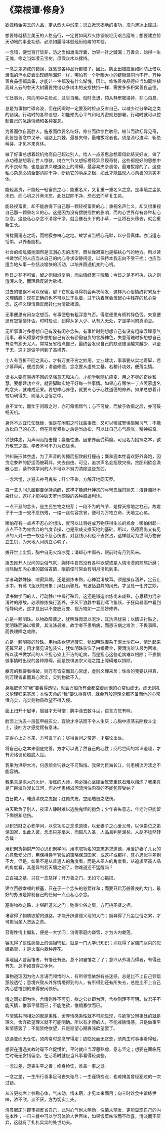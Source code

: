 <link href="../../css/style.css" rel="stylesheet" type="text/css" />

# 《菜根谭·修身》

<div class="p">

欲做精金美玉的人品，定从烈火中煅来；思立掀天揭地的事功，须向薄冰上履过。

<div class="translation">

想要练就精金美玉的人格品行，一定要如同烈火炼钢般经历艰苦磨练；想要建立惊天动地的事业功绩，必须如履薄冰般经历险峻的考验。

</div>

一念错，便觉百行皆非，防之当如渡海浮囊，勿容一针之罅漏；万善全，始得一生无愧。修之当如凌云宝树，须假众木以撑持。

<div class="translation">

一念之差造成的错误，就感觉各种品行都错了。因此，防止出错应当如同防止借以渡海的浮水皮囊出现缝隙漏洞一样，哪怕有一个针眼大小的缝隙漏洞也不行。万种善良品德都具备，才能让一生都没有什么惭愧。因此，修练善良品德应当如同培植高耸入云的参天大树需要凭借众多树木的支撑扶持一样，需要多多积累善良品德。

</div>

忙处事为，常向闲中先检点，过举自稀。动时念想，预从静里密操持，非心自息。　　

<div class="translation">

总是为事物忙碌奔波，但在闲暇时一定要及时检点反省自己，以减少过分举动之类的错误。行动时的各种设想，如能预先心平气和地周密规划部署，行动时就可以控制自己的急躁情绪和各种妄念。

</div>

为善而欲自高胜人，施恩而欲要名结好，修业而欲惊世骇俗，植节而欲标异见奇，此皆是善念中戈矛，理路上荆棘，最易夹带，最难拔除者也。须是涤尽渣滓，斩绝萌芽，才见本来真体。

<div class="translation">

做了好事总想着趁机抬高自己超过别人，给人一点恩惠总想着借此结交好友，做了点功德总想着让世人惊骇，树立气节又想标榜怪异显现奇特，这些都是好的思想中的不良倾向，也是追求义理道路上的障碍，最容易夹杂裹带，最难拔除的了。这些私心杂念必须全部清除干净，断绝它的萌芽之根，如此才能显现人心向善的真实本体。

</div>

能轻富贵，不能轻一轻富贵之心；能重名义，又复重一重名义之念。是事境之尘氛未扫，而心境之芥蒂未忘。此处拔除不净，恐石去而草复生矣。　　

<div class="translation">

能轻视富贵，却不能放得下自己那一颗轻视富贵的心；重视名声仁义，却又很重视自己那一颗重名义的心。这是因为没有摆脱俗世的影响，而内心世界存有各种私心杂念。这些私心杂念不清除干净，就会像石头下的小草，一旦将石头移去，就会重新生长。

</div>

纷扰固溺志之场，而枯寂亦槁心之地。故学者当栖心元默，以宁吾真体。亦当适志恬愉，以养吾圆机。　　

<div class="translation">

社会的纷乱骚扰固然是沉溺心志的场所，而枯燥寂寞也是槁枯心气的地方。所以读书做学问的人应当从自己的内心寻求安静闲适，以保持本我志向不受干扰；也应当适当地从事一些恬淡愉快的活动，以培养圆通机变的心机。

</div>

昨日之非不可留，留之则根烬复萌，而尘情终累乎理趣；今日之是不可执，执之则渣滓未化，而理趣反转为欲根。　　

<div class="translation">

过去的错误不可以保留，留下它就会寻得机会再次萌发，这样凡心俗情终将累及于义理情趣；现在正确的也不可以过于执着，过于执着就会激起心中残存的私心杂念，这样义理情趣反而转化为情欲根源。

</div>

无事便思有闲杂念想否。有事便思有粗浮意气否。得意便思有骄矜辞色否。失意便思有怨望情怀否。时时检点，到得从多入少、从有入无处，才是学问的真消息。　　

<div class="translation">

无所事事时多想想自己有没有闲杂念头，有事忙时则想想自己有没有粗率浮躁意气用事，春风得意时多想想自己有没有骄傲自负的言辞神色，失意落魄时多想想自己有没有怨天尤人。常常反省检点自己，最终会发现自己的缺点错误越来越少，以至于无，这才是做学问到了高境界。

</div>

士人有百折不回之真心，才有万变不穷之妙用。立业建功，事事要从实地着脚，若少慕声闻，便成伪果；讲道修德，念念要从虚处立基，若稍计功效，便落尘情。　　

<div class="translation">

读书人要有百折不回的坚强意志和决心，才能学到随机应变、用之不尽的奇妙智慧。要想建功立业，就要脚踏实地干好每一件事情。如果心存哪怕一丁点羡慕虚名的念头，就难成正果。要想修心养德，就要专心于心性道德的修养。如果总想着计较功利得失，则落入世俗之中。

</div>

身不宜忙，而忙于闲暇之时，亦可儆惕惰气；心不可放，而放于收摄之后，亦可鼓畅天机。　　

<div class="translation">

身体不适宜忙忙碌碌，但是在闲暇之时找些事做，又可以儆戒警惕惰懈习气；不能放松自己的心志，但在高度紧张之后适当放松，可以让自己心气高涨，精神振奋。

</div>

钟鼓体虚，为声闻而招击撞；麋鹿性逸，因豢养而受羁縻。可见名为招祸之本，欲乃散志之媒。学者不可不力为扫除也。　　

<div class="translation">

钟和鼓形体空虚，为了声音的传播而招致敲打撞击；麋和鹿本性喜欢野外奔跑，因贪恋豢养的舒适而被羁绊，失去自由。可见，追求声名会招致灾祸，贪图利欲会涣散心志，读书做学问的人不可以不努力清除这些东西。

</div>

一念常惺，才避去神弓鬼矢；纤尘不染，方解开地网天罗。　　

<div class="translation">

每一念头间头脑都要保持清醒，这样才能避开神灵的弓弩鬼怪的箭矢；洁身自好不染纤尘，这样才能冲破天罗地网般的各种威逼利诱。

</div>

一点不忍的念头，是生民生物之根芽；一段不为的气节，是撑天撑地之柱石。故君子于一虫一蚁不忍伤残，一缕一丝勿容贪冒，便可为万物立命、天地立心矣。　　

<div class="translation">

哪怕存有一点点不忍心的想法，就可以让百姓或万物获得生长的机会；哪怕树起一点点不作为肯舍弃的气度节操，也是形成支撑天地的基础。所以，品德高尚又有见识的人对一虫一蚁也不忍心伤害，对丝线小利也不去贪占，这样就可为世间万物安立生机，为天地人间树立心魂了。

</div>

拨开世上尘氛，胸中自无火焰冰竞；消却心中鄙吝，眼前时有月到风来。　　

<div class="translation">

拨去推开人世间的尘俗气氛，胸怀中自然没有各种欲望或是人情冷漠的煎熬折磨；消除抛却内心里的鄙俗吝情，眼前便时常会有明月清风到来。

</div>

学者动静殊操、喧寂异趣，还是锻炼未熟，心神混淆故耳。须是操存涵养，定云止水中，有鸢飞鱼跃的景象；风狂雨骤处，有波恬浪静的风光，才见处一化齐之妙。　　

<div class="translation">

读书做学问的人，行动静止中操行殊异，这还是锻造冶炼尚未成熟，心思精力混杂淆舛的原故。必须修炼操行涵养，于风平浪静中看到鸢飞鱼跃，于狂风暴雨中看到恬静风光，这才显出以不变应万变、视万物如一之高妙修养。

</div>

心是一颗明珠。以物欲障蔽之，犹明珠而混以泥沙，其洗涤犹易；以情识衬贴之，犹明珠而饰以银黄，其洗涤最难。故学者不患垢病，而患洁病之难治；不畏事障，而畏理障之难除。　　

<div class="translation">

心是一颗明亮的珍珠。用物质欲望遮蔽它，犹如明珠混杂于泥土沙石中，清洗起来还算容易；用才情见识包装它，犹如明珠装饰了白银黄金，要清洗辨认最为困难。所以读书做学问的人不担心染上不洁的毛病，而是担心这些毛病难以根除；不畏惧做事情时出现的各种障碍，而是畏惧追求义理之路上障碍难以排除。

</div>

躯壳的我要看得破，则万有皆空而其心常虚，虚则义理来居；性命的我要认得真，则万理皆备而其心常实，实则物欲不入。　　

<div class="translation">

身躯皮壳的“我”要看得透彻，就会万般所有全都空虚而他的心常恒虚无，虚无则礼义伦理归来寄居；本性天命的“我”要认得真切，就会万般道理全都齐备而他的心常恒充实，充实则物质欲望不得入侵。

</div>

面上扫开十层甲，眉目才无可憎；胸中涤去数斗尘，语言方觉有味。　　

<div class="translation">

脸面上洗去十层盔甲般灰尘，容貌才净洁而不令人生厌；心胸中涤荡去除数斗尘土，谈吐方才感觉赋有意味。

</div>

完得心上之本来，方可言了心；尽得世间之常道，才堪论出世。　　

<div class="translation">

将自己心之本来彻底完善，方才可以说了然自己的心性；阅尽世间的常识道理，才有资格谈论超脱人世。

</div>

我果为洪炉大冶，何患顽金钝铁之不可陶熔。我果为巨海长江，何患横流污渎之不能容纳。　　

<div class="translation">

我果真是洪大的火炉，冶炼的大师，何必担心坚硬金属笨重铁石难以熔炼？我果真是广巨海洋漫长江河，何必忧患横溢河流污浊沟渠的不能包容受纳？

</div>

白日欺人，难逃清夜之鬼报；红颜失志，空贻皓首之悲伤。　　

<div class="translation">

白天欺负了别人，夜深人静时难以逃脱鬼怪的抱负；少年丧失意志，年老时只能留下悔恨和悲伤。

</div>

以积货财之心积学问，以求功名之念求道德，以爱妻子之心爱父母，以保爵位之策保国家，出此入彼，念虑只差毫末，而超凡入圣，人品且判星渊矣。人胡不猛然转念哉！　　

<div class="translation">

用积聚货物财产的心思积聚学问，用求取功名的意志追求道德，用爱护妻子儿女的心意敬爱父母，用保持爵号官位的策略保卫国家，或这样或那样，其心思似乎差别不大，但是，如果不是从普通人的角度看，而是从圣人的角度看，从追求至高人品的角度看，其差异判若天壤之别了。你难道还不猛醒吗？

</div>

立百福之基，只在一念慈祥；开万善之门，无如寸心挹损。　　

<div class="translation">

建立百般幸福的根基，只在于一个念头的慈爱祥和；而要开启万般善良的大门，最好的办法是抑制自己的任何一点点私心杂念。

</div>

塞得物欲之路，才堪辟道义之门；弛得尘俗之肩，方可挑圣贤之担。　　

<div class="translation">

堵塞得了物质欲望的道路，才能开辟道德义理的大门；摒弃得了凡尘世俗之累，才可担当圣人贤达之责。

</div>

容得性情上偏私，便是一大学问；消得家庭内嫌雪，才为火内栽莲。　　

<div class="translation">

容忍得了禀性感情上的偏袒徇私，就是一门大学识知识；消除得了家族门庭内的怨嫌霜雪，才是火海内栽种莲花。

</div>

事理因人言而悟者，有悟还有迷，总不如自悟之了了；意兴从外境而得者，有得还有失，总不如自得之休休。　　

<div class="translation">

事物道理因为他人言语而领悟的人，有所领悟依然有些迷惑，总是比不上自己领悟那般透彻；意境兴致从外界情境得到的人，有所得到还有所失去，总是比不上自己内心感悟到的来得安闲快乐。

</div>

情之同处即为性，舍情则性不可见，欲之公处即为理，舍欲则理不可明。故君子不能灭情，惟事平情而已；不能绝欲，惟期寡欲而已。　　

<div class="translation">

与情感共同相处的就是秉性，舍弃情感秉性就不可能显现，与欲望公同相处的就是理义，舍弃欲望理义就不可能明确。所以有才德的人，不能减除情感，只是做事平和情感罢了；不能禁绝欲望，只是期望心期寡浅欲望罢了。

</div>

欲遇变而无仓忙，须向常时念念守得定；欲临死而无贪恋，须向生时事事看得轻。　　

<div class="translation">

想要在遭遇变故时毫不仓促慌忙，平时就应当深思熟虑，意志坚定；想要在面临死亡时毫无贪惜留恋，在活着时就应当凡事看得轻淡些。

</div>

一念过差，足丧生平之善；终身检饬，难盖一事之愆。　　

<div class="translation">

一念之差，一生所行善事足可丧失殆尽；一生谨慎检点，也难掩盖曾经犯过的一次过错。

</div>

从五更枕席上参勘心体，气未动，情未萌，才见本来面目；向三时饮食中谙练世味，浓不欣，淡不厌，方为切实工夫。　　

<div class="translation">

清晨起床时即审视反省自己，此时心气尚未萌动，性情未萌发，更能显现自己的内在本性；一日三餐中可以学习体验人世百味，如果饭菜味浓而不欣喜，清淡而不厌弃，这就有了扎扎实实的处世功夫。

</div>
